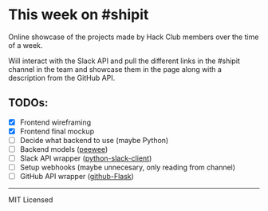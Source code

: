 # This week on #shipit

Online showcase of the projects made by Hack Club members over the time of a week.

Will interact with the Slack API and pull the different links in the #shipit channel in the team and showcase them in the page along with a description from the GitHub API.

## TODOs:
- [x] Frontend wireframing
- [x] Frontend final mockup
- [ ] Decide what backend to use (maybe Python)
- [ ] Backend models ([peewee](https://github.com/coleifer/peewee))
- [ ] Slack API wrapper ([python-slack-client](https://github.com/slackapi/python-slackclient))
- [ ] Setup webhooks (maybe unnecesary, only reading from channel)
- [ ] GitHub API wrapper ([github-Flask](https://github.com/cenkalti/github-flask))

-----
MIT Licensed